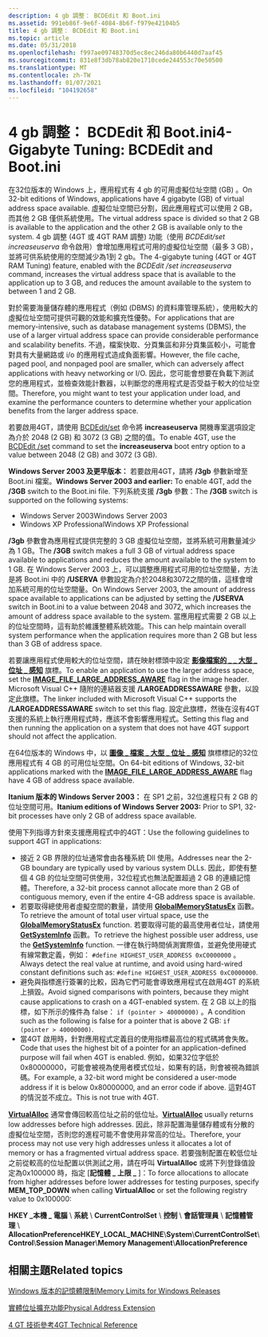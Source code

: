 ```yaml
---
description: 4 gb 調整： BCDEdit 和 Boot.ini
ms.assetid: 991eb86f-9e6f-4084-8b6f-f979e42104b5
title: 4 gb 調整： BCDEdit 和 Boot.ini
ms.topic: article
ms.date: 05/31/2018
ms.openlocfilehash: f997ae09748370d5ec8ec246da80b6440d7aaf45
ms.sourcegitcommit: 831e8f3db78ab820e1710cede244553c70e50500
ms.translationtype: MT
ms.contentlocale: zh-TW
ms.lasthandoff: 01/07/2021
ms.locfileid: "104192658"
---
```

# <a name="4-gigabyte-tuning-bcdedit-and-bootini"></a><span data-ttu-id="c533b-103">4 gb 調整： BCDEdit 和 Boot.ini</span><span class="sxs-lookup"><span data-stu-id="c533b-103">4-Gigabyte Tuning: BCDEdit and Boot.ini</span></span>

<span data-ttu-id="c533b-104">在32位版本的 Windows 上，應用程式有 4 gb 的可用虛擬位址空間 (GB) 。</span><span class="sxs-lookup"><span data-stu-id="c533b-104">On 32-bit editions of Windows, applications have 4 gigabyte (GB) of virtual address space available.</span></span> <span data-ttu-id="c533b-105">虛擬位址空間已分割，因此應用程式可以使用 2 GB，而其他 2 GB 僅供系統使用。</span><span class="sxs-lookup"><span data-stu-id="c533b-105">The virtual address space is divided so that 2 GB is available to the application and the other 2 GB is available only to the system.</span></span> <span data-ttu-id="c533b-106">4 gb 調整 (4GT 或 4GT RAM 調整) 功能（使用 *BCDEdit/set increaseuserva* 命令啟用）會增加應用程式可用的虛擬位址空間（最多 3 GB），並將可供系統使用的空間減少為1到 2 gb。</span><span class="sxs-lookup"><span data-stu-id="c533b-106">The 4-gigabyte tuning (4GT or 4GT RAM Tuning) feature, enabled with the *BCDEdit /set increaseuserva* command, increases the virtual address space that is available to the application up to 3 GB, and reduces the amount available to the system to between 1 and 2 GB.</span></span>

<span data-ttu-id="c533b-107">對於需要海量儲存體的應用程式（例如 (DBMS) 的資料庫管理系統），使用較大的虛擬位址空間可提供可觀的效能和擴充性優勢。</span><span class="sxs-lookup"><span data-stu-id="c533b-107">For applications that are memory-intensive, such as database management systems (DBMS), the use of a larger virtual address space can provide considerable performance and scalability benefits.</span></span> <span data-ttu-id="c533b-108">不過，檔案快取、分頁集區和非分頁集區較小，可能會對具有大量網路或 i/o 的應用程式造成負面影響。</span><span class="sxs-lookup"><span data-stu-id="c533b-108">However, the file cache, paged pool, and nonpaged pool are smaller, which can adversely affect applications with heavy networking or I/O.</span></span> <span data-ttu-id="c533b-109">因此，您可能會想要在負載下測試您的應用程式，並檢查效能計數器，以判斷您的應用程式是否受益于較大的位址空間。</span><span class="sxs-lookup"><span data-stu-id="c533b-109">Therefore, you might want to test your application under load, and examine the performance counters to determine whether your application benefits from the larger address space.</span></span>

<span data-ttu-id="c533b-110">若要啟用4GT，請使用 [BCDEdit/set](/windows-hardware/drivers/devtest/bcdedit--set) 命令將 **increaseuserva** 開機專案選項設定為介於 2048 (2 GB) 和 3072 (3 GB) 之間的值。</span><span class="sxs-lookup"><span data-stu-id="c533b-110">To enable 4GT, use the [BCDEdit /set](/windows-hardware/drivers/devtest/bcdedit--set) command to set the **increaseuserva** boot entry option to a value between 2048 (2 GB) and 3072 (3 GB).</span></span>

<span data-ttu-id="c533b-111">**Windows Server 2003 及更早版本：** 若要啟用4GT，請將 **/3gb** 參數新增至 Boot.ini 檔案。</span><span class="sxs-lookup"><span data-stu-id="c533b-111">**Windows Server 2003 and earlier:** To enable 4GT, add the **/3GB** switch to the Boot.ini file.</span></span> <span data-ttu-id="c533b-112">下列系統支援 **/3gb** 參數：</span><span class="sxs-lookup"><span data-stu-id="c533b-112">The **/3GB** switch is supported on the following systems:</span></span>

-   <span data-ttu-id="c533b-113">Windows Server 2003</span><span class="sxs-lookup"><span data-stu-id="c533b-113">Windows Server 2003</span></span>
-   <span data-ttu-id="c533b-114">Windows XP Professional</span><span class="sxs-lookup"><span data-stu-id="c533b-114">Windows XP Professional</span></span>

<span data-ttu-id="c533b-115">**/3gb** 參數會為應用程式提供完整的 3 GB 虛擬位址空間，並將系統可用數量減少為 1 GB。</span><span class="sxs-lookup"><span data-stu-id="c533b-115">The **/3GB** switch makes a full 3 GB of virtual address space available to applications and reduces the amount available to the system to 1 GB.</span></span> <span data-ttu-id="c533b-116">在 Windows Server 2003 上，可以調整應用程式可用的位址空間量，方法是將 Boot.ini 中的 **/USERVA** 參數設定為介於2048和3072之間的值，這樣會增加系統可用的位址空間量。</span><span class="sxs-lookup"><span data-stu-id="c533b-116">On Windows Server 2003, the amount of address space available to applications can be adjusted by setting the **/USERVA** switch in Boot.ini to a value between 2048 and 3072, which increases the amount of address space available to the system.</span></span> <span data-ttu-id="c533b-117">當應用程式需要 2 GB 以上的位址空間時，這有助於維護整體系統效能。</span><span class="sxs-lookup"><span data-stu-id="c533b-117">This can help maintain overall system performance when the application requires more than 2 GB but less than 3 GB of address space.</span></span>

<span data-ttu-id="c533b-118">若要讓應用程式使用較大的位址空間，請在映射標頭中設定 [**影像檔案的 \_ \_ 大型 \_ 位址 \_ 感知**](/windows/desktop/api/dbghelp/ns-dbghelp-loaded_image) 旗標。</span><span class="sxs-lookup"><span data-stu-id="c533b-118">To enable an application to use the larger address space, set the [**IMAGE\_FILE\_LARGE\_ADDRESS\_AWARE**](/windows/desktop/api/dbghelp/ns-dbghelp-loaded_image) flag in the image header.</span></span> <span data-ttu-id="c533b-119">Microsoft Visual C++ 隨附的連結器支援 **/LARGEADDRESSAWARE** 參數，以設定此旗標。</span><span class="sxs-lookup"><span data-stu-id="c533b-119">The linker included with Microsoft Visual C++ supports the **/LARGEADDRESSAWARE** switch to set this flag.</span></span> <span data-ttu-id="c533b-120">設定此旗標，然後在沒有4GT 支援的系統上執行應用程式時，應該不會影響應用程式。</span><span class="sxs-lookup"><span data-stu-id="c533b-120">Setting this flag and then running the application on a system that does not have 4GT support should not affect the application.</span></span>

<span data-ttu-id="c533b-121">在64位版本的 Windows 中，以 [**圖像 \_ 檔案 \_ 大型 \_ 位址 \_ 感知**](/windows/desktop/api/dbghelp/ns-dbghelp-loaded_image) 旗標標記的32位應用程式有 4 GB 的可用位址空間。</span><span class="sxs-lookup"><span data-stu-id="c533b-121">On 64-bit editions of Windows, 32-bit applications marked with the [**IMAGE\_FILE\_LARGE\_ADDRESS\_AWARE**](/windows/desktop/api/dbghelp/ns-dbghelp-loaded_image) flag have 4 GB of address space available.</span></span>

<span data-ttu-id="c533b-122">**Itanium 版本的 Windows Server 2003：** 在 SP1 之前，32位進程只有 2 GB 的位址空間可用。</span><span class="sxs-lookup"><span data-stu-id="c533b-122">**Itanium editions of Windows Server 2003:** Prior to SP1, 32-bit processes have only 2 GB of address space available.</span></span>

<span data-ttu-id="c533b-123">使用下列指導方針來支援應用程式中的4GT：</span><span class="sxs-lookup"><span data-stu-id="c533b-123">Use the following guidelines to support 4GT in applications:</span></span>

-   <span data-ttu-id="c533b-124">接近 2 GB 界限的位址通常會由各種系統 Dll 使用。</span><span class="sxs-lookup"><span data-stu-id="c533b-124">Addresses near the 2-GB boundary are typically used by various system DLLs.</span></span> <span data-ttu-id="c533b-125">因此，即使有整個 4 GB 的位址空間可供使用，32位程式也無法配置超過 2 GB 的連續記憶體。</span><span class="sxs-lookup"><span data-stu-id="c533b-125">Therefore, a 32-bit process cannot allocate more than 2 GB of contiguous memory, even if the entire 4-GB address space is available.</span></span>
-   <span data-ttu-id="c533b-126">若要取得總使用者虛擬空間的數量，請使用 [**GlobalMemoryStatusEx**](/windows/win32/api/sysinfoapi/nf-sysinfoapi-globalmemorystatusex) 函數。</span><span class="sxs-lookup"><span data-stu-id="c533b-126">To retrieve the amount of total user virtual space, use the [**GlobalMemoryStatusEx**](/windows/win32/api/sysinfoapi/nf-sysinfoapi-globalmemorystatusex) function.</span></span> <span data-ttu-id="c533b-127">若要取得可能的最高使用者位址，請使用 [**GetSystemInfo**](/windows/desktop/api/sysinfoapi/nf-sysinfoapi-getsysteminfo) 函數。</span><span class="sxs-lookup"><span data-stu-id="c533b-127">To retrieve the highest possible user address, use the [**GetSystemInfo**](/windows/desktop/api/sysinfoapi/nf-sysinfoapi-getsysteminfo) function.</span></span> <span data-ttu-id="c533b-128">一律在執行時間偵測實際值，並避免使用硬式有線常數定義，例如： `#define HIGHEST_USER_ADDRESS 0xC0000000` 。</span><span class="sxs-lookup"><span data-stu-id="c533b-128">Always detect the real value at runtime, and avoid using hard-wired constant definitions such as: `#define HIGHEST_USER_ADDRESS 0xC0000000`.</span></span>
-   <span data-ttu-id="c533b-129">避免與指標進行簽署的比較，因為它們可能會導致應用程式在啟用4GT 的系統上損毀。</span><span class="sxs-lookup"><span data-stu-id="c533b-129">Avoid signed comparisons with pointers, because they might cause applications to crash on a 4GT-enabled system.</span></span> <span data-ttu-id="c533b-130">在 2 GB 以上的指標，如下所示的條件為 false： `if (pointer > 40000000)` 。</span><span class="sxs-lookup"><span data-stu-id="c533b-130">A condition such as the following is false for a pointer that is above 2 GB: `if (pointer > 40000000)`.</span></span>
-   <span data-ttu-id="c533b-131">當4GT 啟用時，針對應用程式定義目的使用指標最高位的程式碼將會失敗。</span><span class="sxs-lookup"><span data-stu-id="c533b-131">Code that uses the highest bit of a pointer for an application-defined purpose will fail when 4GT is enabled.</span></span> <span data-ttu-id="c533b-132">例如，如果32位字低於0x80000000，可能會被視為使用者模式位址，如果有的話，則會被視為錯誤碼。</span><span class="sxs-lookup"><span data-stu-id="c533b-132">For example, a 32-bit word might be considered a user-mode address if it is below 0x80000000, and an error code if above.</span></span> <span data-ttu-id="c533b-133">這對4GT 的情況並不成立。</span><span class="sxs-lookup"><span data-stu-id="c533b-133">This is not true with 4GT.</span></span>

<span data-ttu-id="c533b-134">[**VirtualAlloc**](/windows/win32/api/memoryapi/nf-memoryapi-virtualalloc) 通常會傳回較高位址之前的低位址。</span><span class="sxs-lookup"><span data-stu-id="c533b-134">[**VirtualAlloc**](/windows/win32/api/memoryapi/nf-memoryapi-virtualalloc) usually returns low addresses before high addresses.</span></span> <span data-ttu-id="c533b-135">因此，除非配置海量儲存體或有分散的虛擬位址空間，否則您的進程可能不會使用非常高的位址。</span><span class="sxs-lookup"><span data-stu-id="c533b-135">Therefore, your process may not use very high addresses unless it allocates a lot of memory or has a fragmented virtual address space.</span></span> <span data-ttu-id="c533b-136">若要強制配置在較低位址之前從較高的位址配置以供測試之用，請在呼叫 **VirtualAlloc** 或將下列登錄值設定為0x100000 時，指定 [**記憶體 \_ 上限 \_** ]：</span><span class="sxs-lookup"><span data-stu-id="c533b-136">To force allocations to allocate from higher addresses before lower addresses for testing purposes, specify **MEM\_TOP\_DOWN** when calling **VirtualAlloc** or set the following registry value to 0x100000:</span></span>

<span data-ttu-id="c533b-137">**HKEY \_本機 \_ 電腦** \\ **系統** \\ **CurrentControlSet** \\ **控制** \\ **會話管理員** \\ **記憶體管理** \\ **AllocationPreference**</span><span class="sxs-lookup"><span data-stu-id="c533b-137">**HKEY\_LOCAL\_MACHINE**\\**System**\\**CurrentControlSet**\\**Control**\\**Session Manager**\\**Memory Management**\\**AllocationPreference**</span></span>

## <a name="related-topics"></a><span data-ttu-id="c533b-138">相關主題</span><span class="sxs-lookup"><span data-stu-id="c533b-138">Related topics</span></span>

<dl> <dt>

[<span data-ttu-id="c533b-139">Windows 版本的記憶體限制</span><span class="sxs-lookup"><span data-stu-id="c533b-139">Memory Limits for Windows Releases</span></span>](memory-limits-for-windows-releases.md)
</dt> <dt>

[<span data-ttu-id="c533b-140">實體位址擴充功能</span><span class="sxs-lookup"><span data-stu-id="c533b-140">Physical Address Extension</span></span>](physical-address-extension.md)
</dt> <dt>

<span data-ttu-id="c533b-141">[4 GT 技術參考](/previous-versions/windows/it-pro/windows-server-2003/cc778496(v=ws.10))</span><span class="sxs-lookup"><span data-stu-id="c533b-141">[4GT Technical Reference](/previous-versions/windows/it-pro/windows-server-2003/cc778496(v=ws.10))</span></span>
</dt> </dl>

 

 
